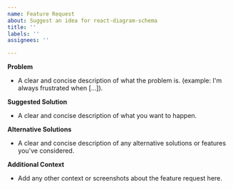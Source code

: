 ```yaml
---
name: Feature Request
about: Suggest an idea for react-diagram-schema
title: ''
labels: ''
assignees: ''

---
```


**Problem**
- A clear and concise description of what the problem is. (example: I'm always frustrated when [...]).

**Suggested Solution**
- A clear and concise description of what you want to happen.

**Alternative Solutions**
- A clear and concise description of any alternative solutions or features you've considered.

**Additional Context**
- Add any other context or screenshots about the feature request here.
